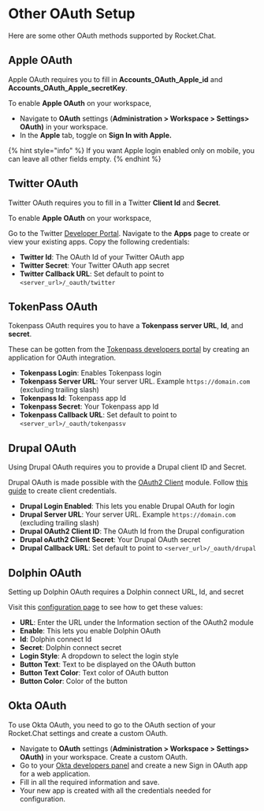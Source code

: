 # Other OAuth Setup

Here are some other  OAuth methods supported by Rocket.Chat.&#x20;

## Apple OAuth

Apple OAuth requires you to fill in  **Accounts\_OAuth\_Apple\_id** and **Accounts\_OAuth\_Apple\_secretKey**.

To enable **Apple OAuth** on your workspace,

* Navigate to **OAuth** settings (**Administration > Workspace > Settings> OAuth)** in your workspace.
* In the **Apple** tab, toggle on **Sign In with Apple.**

{% hint style="info" %}
If you want Apple login enabled only on mobile, you can leave all other fields empty.
{% endhint %}

## Twitter OAuth

Twitter OAuth requires you to fill in a Twitter **Client Id** and **Secret**.

To enable **Apple OAuth** on your workspace,&#x20;

Go to the Twitter [Developer Portal](https://developer.twitter.com/en/portal/projects-and-apps). Navigate to the **Apps** page to create or view your existing apps.   Copy the following credentials:

* **Twitter Id**: The OAuth Id of your Twitter OAuth app
* **Twitter Secret**: Your Twitter OAuth app secret
* **Twitter Callback URL**: Set default to point to `<server_url>/_oauth/twitter`

## TokenPass OAuth

Tokenpass OAuth requires you to have a **Tokenpass server URL**, **Id**, and **secret**.

These can be gotten from the [Tokenpass developers portal](https://tokenpass.tokenly.com/auth/apps) by creating an application for OAuth integration.

* **Tokenpass Login**: Enables Tokenpass login
* **Tokenpass Server URL**: Your server URL. Example `https://domain.com` (excluding trailing slash)
* **Tokenpass Id**: Tokenpass app Id
* **Tokenpass Secret**: Your Tokenpass app Id
* **Tokenpass Callback URL**: Set default to point to `<server_url>/_oauth/tokenpassv`

## Drupal OAuth

Using Drupal OAuth requires you to provide a Drupal client ID and Secret.

Drupal OAuth is made possible with the [OAuth2 Client](https://www.drupal.org/project/oauth2\_client) module. Follow [this guide](https://www.drupal.org/docs/contributed-modules/oauth2-client/oauth2-client-8x-3x) to create client credentials.

* **Drupal Login Enabled**: This lets you enable Drupal OAuth for login
* **Drupal Server URL**: Your server URL. Example `https://domain.com` (excluding trailing slash)
* **Drupal OAuth2 Client ID**: The OAuth Id from the Drupal configuration
* **Drupal oAuth2 Client Secret**: Your Drupal OAuth secret
* **Drupal Callback URL**: Set default to point to `<server_url>/_oauth/drupal`

## Dolphin OAuth

Setting up Dolphin OAuth requires a Dolphin connect URL, Id, and secret

Visit this [configuration page](https://github.com/boonex/dolphin.pro/wiki/Dolphin-Connect-Setup-for-ChatPlus) to see how to get these values:

* **URL**: Enter the URL under the Information section of the OAuth2 module
* **Enable**: This lets you enable Dolphin OAuth
* **Id**: Dolphin connect Id
* **Secret**: Dolphin connect secret
* **Login Style**: A dropdown to select the login style
* **Button Text**: Text to be displayed on the OAuth button
* **Button Text Color**: Text color of OAuth button
* **Button Color**: Color of the button

## Okta OAuth

To use Okta OAuth, you need to go to the OAuth section of your Rocket.Chat settings and create a custom OAuth.

* Navigate to **OAuth** settings (**Administration > Workspace > Settings> OAuth)** in your workspace. Create a custom OAuth.
* Go to your [Okta developers panel](https://developer.okta.com) and create a new Sign in OAuth app for a web application.&#x20;
* Fill in all the required information and save.
* Your new app is created with all the credentials needed for configuration.
